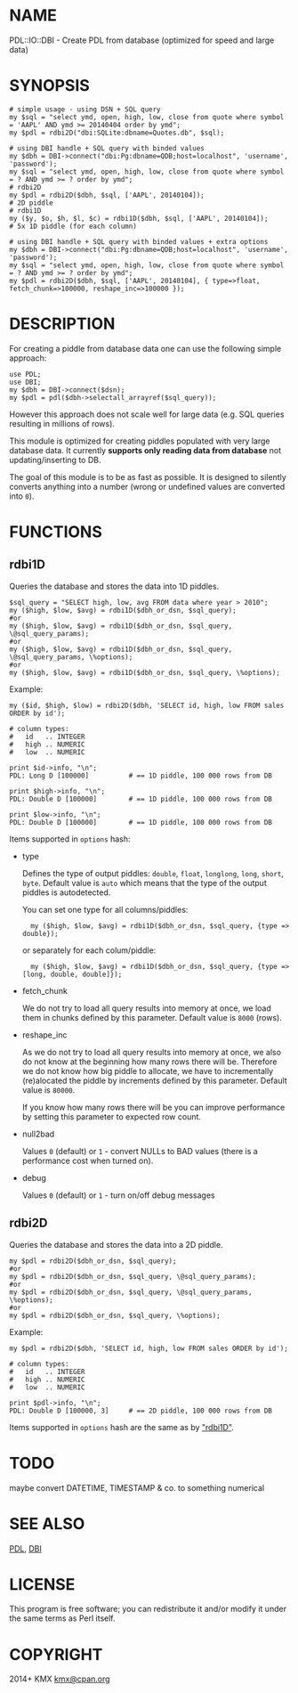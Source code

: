 # NAME

PDL::IO::DBI - Create PDL from database (optimized for speed and large data)

# SYNOPSIS

    # simple usage - using DSN + SQL query
    my $sql = "select ymd, open, high, low, close from quote where symbol = 'AAPL' AND ymd >= 20140404 order by ymd";
    my $pdl = rdbi2D("dbi:SQLite:dbname=Quotes.db", $sql);

    # using DBI handle + SQL query with binded values
    my $dbh = DBI->connect("dbi:Pg:dbname=QDB;host=localhost", 'username', 'password');
    my $sql = "select ymd, open, high, low, close from quote where symbol = ? AND ymd >= ? order by ymd";
    # rdbi2D
    my $pdl = rdbi2D($dbh, $sql, ['AAPL', 20140104]);                     # 2D piddle
    # rdbi1D
    my ($y, $o, $h, $l, $c) = rdbi1D($dbh, $sql, ['AAPL', 20140104]);     # 5x 1D piddle (for each column)

    # using DBI handle + SQL query with binded values + extra options
    my $dbh = DBI->connect("dbi:Pg:dbname=QDB;host=localhost", 'username', 'password');
    my $sql = "select ymd, open, high, low, close from quote where symbol = ? AND ymd >= ? order by ymd";
    my $pdl = rdbi2D($dbh, $sql, ['AAPL', 20140104], { type=>float, fetch_chunk=>100000, reshape_inc=>100000 });

# DESCRIPTION

For creating a piddle from database data one can use the following simple approach:

    use PDL;
    use DBI;
    my $dbh = DBI->connect($dsn);
    my $pdl = pdl($dbh->selectall_arrayref($sql_query));

However this approach does not scale well for large data (e.g. SQL queries resulting in millions of rows).

This module is optimized for creating piddles populated with very large database data. It currently **supports only
reading data from database** not updating/inserting to DB.

The goal of this module is to be as fast as possible. It is designed to silently converts anything into a number 
(wrong or undefined values are converted into `0`).

# FUNCTIONS

## rdbi1D

Queries the database and stores the data into 1D piddles.

    $sql_query = "SELECT high, low, avg FROM data where year > 2010";
    my ($high, $low, $avg) = rdbi1D($dbh_or_dsn, $sql_query);
    #or
    my ($high, $low, $avg) = rdbi1D($dbh_or_dsn, $sql_query, \@sql_query_params);
    #or
    my ($high, $low, $avg) = rdbi1D($dbh_or_dsn, $sql_query, \@sql_query_params, \%options);
    #or
    my ($high, $low, $avg) = rdbi1D($dbh_or_dsn, $sql_query, \%options);

Example:

    my ($id, $high, $low) = rdbi2D($dbh, 'SELECT id, high, low FROM sales ORDER by id');

    # column types:
    #   id   .. INTEGER
    #   high .. NUMERIC
    #   low  .. NUMERIC

    print $id->info, "\n";
    PDL: Long D [100000]          # == 1D piddle, 100 000 rows from DB

    print $high->info, "\n";
    PDL: Double D [100000]        # == 1D piddle, 100 000 rows from DB

    print $low->info, "\n";
    PDL: Double D [100000]        # == 1D piddle, 100 000 rows from DB

Items supported in `options` hash:

- type

    Defines the type of output piddles: `double`, `float`, `longlong`, `long`, `short`, `byte`.
    Default value is `auto` which means that the type of the output piddles is autodetected.

    You can set one type for all columns/piddles:

        my ($high, $low, $avg) = rdbi1D($dbh_or_dsn, $sql_query, {type => double});

    or separately for each colum/piddle:

        my ($high, $low, $avg) = rdbi1D($dbh_or_dsn, $sql_query, {type => [long, double, double]});

- fetch\_chunk

    We do not try to load all query results into memory at once, we load them in chunks defined by this parameter.
    Default value is `8000` (rows).

- reshape\_inc

    As we do not try to load all query results into memory at once, we also do not know at the beginning how
    many rows there will be. Therefore we do not know how big piddle to allocate, we have to incrementally
    (re)alocated the piddle by increments defined by this parameter. Default value is `80000`.

    If you know how many rows there will be you can improve performance by setting this parameter to expected row count.

- null2bad

    Values `0` (default) or `1` - convert NULLs to BAD values (there is a performance cost when turned on).

- debug

    Values `0` (default) or `1` - turn on/off debug messages

## rdbi2D

Queries the database and stores the data into a 2D piddle.

    my $pdl = rdbi2D($dbh_or_dsn, $sql_query);
    #or
    my $pdl = rdbi2D($dbh_or_dsn, $sql_query, \@sql_query_params);
    #or
    my $pdl = rdbi2D($dbh_or_dsn, $sql_query, \@sql_query_params, \%options);
    #or
    my $pdl = rdbi2D($dbh_or_dsn, $sql_query, \%options);

Example:

    my $pdl = rdbi2D($dbh, 'SELECT id, high, low FROM sales ORDER by id');

    # column types:
    #   id   .. INTEGER
    #   high .. NUMERIC
    #   low  .. NUMERIC

    print $pdl->info, "\n";
    PDL: Double D [100000, 3]     # == 2D piddle, 100 000 rows from DB

Items supported in `options` hash are the same as by ["rdbi1D"](#rdbi1d).

# TODO

maybe convert DATETIME, TIMESTAMP & co. to something numerical

# SEE ALSO

[PDL](https://metacpan.org/pod/PDL), [DBI](https://metacpan.org/pod/DBI)

# LICENSE

This program is free software; you can redistribute it and/or modify it under the same terms as Perl itself.

# COPYRIGHT

2014+ KMX <kmx@cpan.org>
